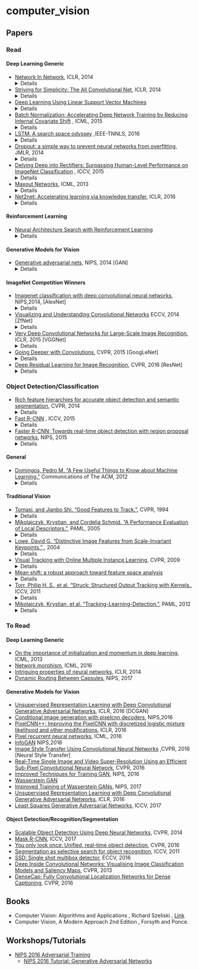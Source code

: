 # computer_vision

## Papers
### Read

#### Deep Learning Generic

* [Network In Network](https://arxiv.org/pdf/1312.4400.pdf), ICLR, 2014
  <details>
    This paper proposes replacing feature maps with neural networks. The defined structure mlpconv, is an MLP which takes local patch as input and gives an output feature vector. The MLP operator is equivalent to the conventional 1x1 convolutional layer. Secondly the paper replaces the fully connected layers in the end of the network which global average pooling layers. The fully connected layers have a lot of parameters which need to be learned and they can easily overfit thus being less dependent on various regularisation tricks.<br>
    <img src='images/nin.png'>
  </details>
* [Striving for Simplicity: The All Convolutional Net](https://arxiv.org/pdf/1412.6806.pdf), ICLR, 2014
    <details>
        This paper analyses the basic design pipeline of CNN and proposes to replace the pooling layers with a convolutional layer with a non unit stride. The pooling layer can be seen as a convolutional layer with a p-norm operator being applied to each element instead of linear dot product. 
    </details>
* [Deep Learning Using Linear Support Vector Machines](https://arxiv.org/pdf/1306.0239.pdf)
    <details>
        The paper proposes use of svm layer instead of softmax layer in the neural network architectures. They use L2-SVM loss function to train the network.
    </details>
* [Batch Normalization: Accelerating Deep Network Training by Reducing Internal Covariate Shift](https://arxiv.org/pdf/1502.03167.pdf) , ICML, 2015
    <details>
        The paper proposes a method to accelerate the training of neural networks. It observes the fact that fact keeping input distribution same accelerates training of the system , also applies to the inputs of hiden layers. Changing input distribution to hidden layers makes training of hidden difficult. So batch normalisation layer is proposed which normalizes each scalar output in a minibatch independently of all other features values.  Each batch normalisation layer has two parameters vectors $ \gamma , \beta $ which scale and shift the normalised value respectively. <br>
        <img src='images/batch_norm.png'><br>
        During training, the mean and variance vectors are stored for determining the value of mean and variance during test time.
        The layer is applied before the non-linearity layer. The batch norm lauer enables higher learning rates and better performance. For CNN, the mean and variance is computed over whole feature map output. 
     </details>
* [LSTM: A search space odyssey](https://arxiv.org/pdf/1503.04069.pdf) ,IEEE-TNNLS, 2016
    <details>
        8 variations of LSTM are analysed to determine desirable properties in design of LSTM. The variations were evaluated on three tasks, acoustic modelling(TIMIT dataset), handwriting recognition(IAM Online) and polyphonic music modelling(JSB Chorales). Network with single hidden layer with sigmoid was used for music modelling task. Bi-RNN was used for other two tasks.The experiments yielded following results:-
        <ul>
        <li> Removal of forget gate or output activation function hurts performance.
        <li> Coupling input and forget gates and removing peephole connection didn't lead to degradation of performance.
        <li> Full gate recurrence didnt result in performance gains given the increase in the number of trainable parameters.
        </ul>
        The imapct of hyperparameters was also studied. High and low learning rates lead to sub-optimal results. So a recommended strategy is to start learning rate with 1 and reduce it by 10 until final performance stop improving. Increasing number of hidden layers led to better results but it lead to substantial increase in training times. So there is a tradeoff and needs to be balanced carefully. Momentum in gradient updates didnt affect network performance and neither reduced the training time. Moreover, hyperparameters do not interact with each other . Changing two or more together didnt augment the affect of each other's change. Therefore, one can tune them separately and the resulting parameters would give a decent performance.
    </details>
* [Dropout: a simple way to prevent neural networks from overfitting](http://jmlr.org/papers/volume15/srivastava14a/srivastava14a.pdf), JMLR, 2014
    <details>
        A regularisation technique Dropout is introduced. Dropout samples networks from a given network by turning off hidden nodes with a probability p. At each training step, a network is sampled and trained with gradient updating parameters of each which were sampled. During test time, whole network is retained with each node's output being multiplied with p.
        <img src='images/dropout.png'><br>
        The parameters of all sampled networks are shared. This sampling procedure help to reduce overfitting which is caused by hidden nodes co-adapting to each other. In the conventional setup, the nodes try to correct errors made by other nodes thereby inducing strong corelations. But these corelations might not be present in unseen data, thus leading to overfitting. Dropout tries to make each node learn independently. Dropout has led to improvement over a whole class of problems in vision, speech, text etc.  Dropout alongwith Max normalisation has worked best in many settings. The value of p is found by validation accuracy, but mostly it works best in range [0.4,0.8]. Dropout can be extended to multiplying gaussian noise ~ N(1,1) to activations instead of bernoulli random variable. One of the major drawbacks of Dropout is that it increases training time by 2-3 times.
    </details>
* [Delving Deep into Rectifiers: Surpassing Human-Level Performance on ImageNet Classification](https://www.cv-foundation.org/openaccess/content_iccv_2015/papers/He_Delving_Deep_into_ICCV_2015_paper.pdf) , ICCV, 2015
    <details>
        A variation of relu activation function is introduced, namely Parameteric Relu, which instead of having zero output for negative values, output a non-zero value. The functions take the form f(x) = max(0,x) + a*min(0,x). The parameter is learned while training.<br>
        <img src='images/prelu.png'><br>
        The paper also explores into the initialisation method and improves upon xaviers initialisation method. It concentrates on the fact , that non-linearities would affect the distribution of input to layers and analyses, which is skipped by xaviers method and the std deviation of distribution according to which weights are initliased is estimated by keeping the above mentioned fact in mind. They observe that the network converges faster with their estimates of std dev and the initialisation helps them to train deeper networks.  
    </details>
* [Maxout Networks](http://proceedings.mlr.press/v28/goodfellow13.pdf), ICML, 2013
    <details>
        A new activation function extending relu is proposed, namely maxout. A maxout is defined as h<sub>i</sub>(x) = max(z<sub>ij</sub>), where z<sub>ij</sub> = xW<sub>ij</sub> + b<sub>ij</sub>. The W and b are learned while training. Effectively, a maxout models a piecewise linear function. The maxout model with two hidden units arbritary number of linear components is universal approximator. Maxout networks are designed to work well with dropout regularisation. The guiding principle is to reduce the approximation error of dropout while averaging the output of neural network.  Dropout does exact averaging in deep architectures when the layers are linear in the input space generated by applying various masks. Maxout units tend to have have linear outputs in regions of inputs generated by various masks.
        Apart from the performance benefits, the maxout networks with dropout are easier to train, with networks error blowing slowing with increase in layers than networks with pooled rectifiers. Moreover, maxout networks do not face dying gradients probelem, as there is always a gradient flowing back in contrast to relus which can die.
    </details>
* [Net2net: Accelerating learning via knowledge transfer](https://arxiv.org/pdf/1511.05641.pdf), ICLR, 2016
    <details>
        This paper explores transfer learning for neural networks. The paper designs a function preserving transformation of a smaller neural network to a larger neural network. The basic motivation of the paper is to increase the capacity of neural models on increase in availability of data without going through the tedious training process of the whole network. Advantages of function preserving transformation :-
        <ul>
        <li> Largeer network has at least same performance as the small network.
        <li> All the parameters are trainable, in contrast to some approaches such as cascade correlation.
        </ul>
        Two tranformations are proposed :-
        <ol>
        <li> Net2WiderNet :- Addition of more units in a dense layer or more filters in conv layer. The weights of larger network are as follows :-<br><img src="images/net2net_wide_weight.png"><br>
        where g is the mapping function which maps columns of smaller network weight matrix to columns of large one.<img src="images/net2net_g.png">, where n in the number of columns in smaller network's weight matrix. The weighting is done is next layer parameters to preserve function of the smaller network in large network.For conv layers , the above math would work per channel instead of per unit.
        <li> Net2DeeperNet  :- Addition of layers to the network to make the network deep. So the layer h<sup>i</sup> = f(h<sup>(i-1)</sup>*W<sup>i</sup>) is replaced with two layers h<sup>i</sup> = f(U<sup>i</sup>*f(h<sup>(i-1)</sup>*W<sup>i</sup>)) where f is a non-linearity. U is an identity matrix. All activations can't be used for function preserving transformation. Relu and maxout can be used , but sigmoid, tanh cannot be used since the tranformation doesnot preserve the outputs. For batch normalisation layer, some changes are required in U to undo the changes of normalisation.</ol>
        The experiments revealed that training expanded nets are cheaper to train than training the nets for starting. Another major observation was that there was no loss of accuracy when comparing expanded nets and network trained from start.
    </details>

#### Reinforcement Learning
* [Neural Architecture Search with Reinforcement Learning](https://research.google.com/pubs/pub45826.html)
    <details>
    The paper focuses on problem of generating state of the art neural network architectures for various problems.RNN is used for predicitng the structure of neural network. The RNN is trained with re-inforcement learning to maximise the expected accuracy of the generated network.<img src='images/nn-rl.png'><br>
    The network predicts one paramter of network at a time. For eg, for a convolutional layer, the parameters like filter width and height, stride width and height, no. of filters are predicted one at a time with the previous predicted parameters being input to the RNN for next parameter prediction.<br>
    The list of parameters predicted is analogous to actions in a re-inforcement learning problem framework and the accuracy of the generated network as the reward. Policy gradient method is used to update parameters of RNN.<br>
    The framework was used to generate networks for both vision and language tasks. Various structures like cell structure for recurrent neural networks, skip connections in cnns and rnns are predicted by the framework. The cell architecture for rnn found is given in tensorflow contrib module as NASCell. The networks generated perform very well on CIFAR-10 and PTB(Penn Treebank) language modelling task. 


</details>

#### Generative Models for Vision

* [Generative adversarial nets](http://papers.nips.cc/paper/5423-generative-adversarial-nets.pdf), NIPS, 2014 [GAN]
    <details>
        The paper lays down a new framework of generative models. The basic idea is based on adversarial method. The framework has two parts, a discriminator and a generator. The parts compete against each other. The discriminator takes in an input and tries to determine whether the input comes from the data distribution or the distribution learned by the generator. Generator tries to learn the data distribution by trying to fool the discriminator. Generator takes noise variables as input and models the noise into images by using a multilayer perceptron. The discriminator takes image as input and outputs a scalar denoting the probability that the input is from data distribution. Discriminator is trained to maximise the probability of assigning correct labels to both training examples and examples generated from generator. Generator is trained to maximise, discriminator's error on generated samples. This is a formulation of minimax game with the following objective function;- <br>
        min<sub>G</sub>max<sub>D</sub> O(D,G) = E<sub>x~p(data)</sub>[log(D(x))] + E<sub>x~p(x)</sub>[log(1-D(G(x)))] <br>
        where D, G are discriminator and generator functions resp. and p(x) denotes the prior distribution over the noise variables.<br>
        This game is implemented in a loop by optimising D for some number(k) of iterations and one iteration of optimisation for generator. Ideally, D should be optimised completely before optimising G, but this is computationally prohibitive.
    </details>
#### ImageNet Competition Winners

* [Imagenet classification with deep convolutional neural networks](http://papers.nips.cc/paper/4824-imagenet-classification-with-deep-convolutional-neural-networks.pdf), NIPS,2014, [AlexNet]
    <details>
        This paper describes the 2012 ILSVRC-2012 competition winner which performly very well as compared to other entries(15.3% vs 26.2% 2nd bestentry test error). The network was 8 layer deep with 5 layers of convolutional layers and 3 fully connected layers. They used relu non-linearity. Local normalisation was used which normalizes each activation value wrt to all values at the same spatial position but different channels. This work has been superseded by many better architectures , for eg. VGGNet, GoogLeNet, Resnet etc. 
    </details>
* [Visualizing and Understanding Convolutional Networks](https://arxiv.org/pdf/1311.2901.pdf) ECCV, 2014 [ZfNet]
    <details>
        A visualisation techinique is introduced to study the layers of deep cnn.  A deconvolutional operation is used to to map filter maps to input space.The network architecture is kept same as the one being studied. The deconvnet layers use the transposed version of the featured maps.Unpooling operation records the max elements chosen during maxpool and performs accordingly during backward step. Relu units have no change. The paper gives insights on the type of feaures learnt by cnns. The study was performed on alexnet and some changes were made to it based on observation of different layers , which performed better than alexnet on imagenet task.
    </details>
* [Very Deep Convolutional Networks for Large-Scale Image Recognition](https://arxiv.org/abs/1409.1556v6), ICLR, 2015 [VGGNet]
    <details>
        It explores the effect of depth on accuracy of image recognition task. They experiment with networks of depth upto 19 with convolutional filters of size 3x3. The network performed well in imagenet challenge and secured 1st and 2nd position in localisation and clasification tasks respectively.
    </details>
* [Going Deeper with Convolutions](https://arxiv.org/pdf/1409.4842.pdf), CVPR, 2015 [GoogLeNet]
    <details>
        They introduced deep neural network architecture with 12x less parameters than AlexNet. Inception module is introduced whcih is stacked one above the other to give GoogLeNet. The main idea behind inception module is to cluster inputs with high correlation together. Each module has a set of 1x1, 3x3 and  5x5 convolutional filters to account for various scales of cluster over image. 1x1 filters carry forward the features from local regions and 3x3 and 5x5 tend to find spatially distributed features. All the extracted features are concatenated and passed on to above layer for processing. To avoid computational blowups due to ever increasing number of channels in input to each layer, 1x1 convolutional filters are used to reduce number of channels in output and in input to 3x3 and 5x5 convolutional operator.<br>
        <img src='images/inception.png'>
    </details>
* [Deep Residual Learning for Image Recognition](https://arxiv.org/pdf/1512.03385.pdf), CVPR, 2016 [ResNet]
    <details>
        The paper proposes a network architecture to solve the problem of training of very deep networks.Shortcut connections are introduced in the networks which help network to easily learn identity mapping if extra layers are not required. In addition, the shortcut connections also facilitate gradient flow. Each module of layers learn a residual function F(x) .<br> 
            <img src = 'images/residual.png'>
    </details>

### Object Detection/Classification

* [Rich feature hierarchies for accurate object detection and semantic segmentation](https://www.cv-foundation.org/openaccess/content_cvpr_2014/papers/Girshick_Rich_Feature_Hierarchies_2014_CVPR_paper.pdf), CVPR, 2014
    <details>
        The paper was one of the earliest works to demonstrate power of CNN's for object detection tasks. The main idea was to use a CNN to extract features from images which would then be used for classification and detection instead of traditional features like SIFT, HOG etc. and their derivatives.<br>
        <img src = 'images/rcnn.png'>
        The basic components of the detection framework are :-
        <ul>
        <li> Region proposals :- Selective Search algorithm.
        <li> CNN architecture :- AlexNet.
        <li> Classifier :- SVM
        </ul>
        The training process has three stages :-
        <ol>
        <li> Firstly the CNN is trained over ImageNet dataset.
        <li> The CNN is fine tuned over pascal voc.
        <li> The individual SVM classifiers are trained.
        </ol>
        A bounding box regressor is implemented to improve the bounding box localisation errors. 
    </details>
* [Fast R-CNN](https://www.cv-foundation.org/openaccess/content_iccv_2015/papers/Girshick_Fast_R-CNN_ICCV_2015_paper.pdf) , ICCV, 2015
    <details>
        Fast RCNN is an extension of RCNN for object detection.They propose several improvements to RCNN framework:-
        <ol>
        <li> Higher mAP than RCNN
        <li> The CNN feature extraction network and the classifier networks from RCNN have been merged into one network, and therefore the training process becomes single stage using a multi task loss.
        <li> Faster running time as compared to RCNN.
        </ol>
       The fast rcnn framework overcomes the computational wastage of multiple cnn forward passes for each object proposal in rcnn. A single pass is made for each image and for each of the object proposal generated from selective search, corresponding part from feature map is selected and given to ROI pooling layer which then outputs a fixed size vectior irrespective of the size of input. The framework uses networks which are pre-trained on imagenet, and the last pooling layer of the pretrained network is replaced with a ROI pooling layer.<br><img src='images/fast-rcnn.png'><br>
       The last fully connected layer is replaced by two layers one for object classification and one for bounding box regression. The loss of the network is defined as the combination of these two layers. This network is trained on a dataset to fine tune its weights. </details>
* [Faster R-CNN: Towards real-time object detection with region proposal networks](http://papers.nips.cc/paper/5638-faster-r-cnn-towards-real-time-object-detection-with-region-proposal-networks.pdf), NIPS, 2015
    <details>
        This paper proposes an improvement to Fast RCNN by introducing a network to propose object proposal. In Fast RCNN, while predicting the objects in the image, most of the time is taken by Selctive Search to propose object proposals. Faster RCNN does away with the requirement of an external object proposal method and introduces a RPN(region proposal network) to give candidate boxes for object localisation. <br>
        <img src='images/faster-rcnn1.png'><br>
        The RPN takes the 3 x 3 spatial window of convolution feature map as input, and produces a feature vector of 512 length(for VGG, varies for different architectures). This feature vector is fed to two fully connected layers for bounding box regression and classifcation(whether the proposal contains an object or not). For each spatial window location, a set of k object proposals is produced according to anchor boxes(denoting size and aspect ratio of bounding box).The RPN is trained using a multitask loss giving equal weight to classifcation(log loss) and regression(smooth L1) loss.<br><img src='images/faster-rcnn2.png'><br>
        This network can be trained in various ways:-
        <ul>
        <li> Alternating Training :- Training RPN first and then Fast RCNN part in a loop.
        <li> Approximate Joint Training :- Training whole network at once combining the gradient of RPN and Fast RCNN for shared convolutional layer. 
        <li> 4-step alternating training:- The network is trained in four parts :-
        <ol>
        <li> Train RPN.
        <li> Train Fast RCNN by using proposals from RPN trained in the first step.
        <li> Fix shared conv layers between Fast RCNN and RPN and fine tune the layers specific to RPN.
        <li> Fine Fast RCNN layers keeping shared conv layers constant.
        </ul>
    </details>
#### General

* [Domingos, Pedro M. “A Few Useful Things to Know about Machine Learning.”](https://homes.cs.washington.edu/~pedrod/papers/cacm12.pdf) Communications of The ACM, 2012
    <details>
        This work describes some things to keep in mind while designing any machine learning system not just deep learning system.
    </details>
#### Traditional Vision

* [Tomasi, and Jianbo Shi. “Good Features to Track.”](http://ntucsu.csie.ntu.edu.tw/~b92025/paper/shi-tomasi-good-features-cvpr1994.pdf), CVPR, 1994
    <details>
        The papers addresses three issues in image tracking in an image sequence.First they demonstrate that pure transaltional models are not measures to measure dissimilarity in features across frames. Affine image changes perform decently to measure dissimilarity. Secondly they propose a stable numerical method using Newton-Raphson minimization procedure to track features.Thirdly, they propose a feature selection criterion based on tracker's accuracy. This is an old paper and has been superseeded. 
    </details>
* [Mikolajczyk, Krystian, and Cordelia Schmid. “A Performance Evaluation of Local Descriptors.”](https://www.robots.ox.ac.uk/~vgg/research/affine/det_eval_files/mikolajczyk_pami2004.pdf), PAML, 2005
    <details>
        This work analyses various descriptors and describes the performance wrt the region on interest.  The evaluation criteria they used was recall and precision. They carried out tests for various image transformations. The descriptors they comapred include SIFT, spin images, complex filter, moment invariants etc. 
    </details>
* [Lowe, David G. “Distinctive Image Features from Scale-Invariant Keypoints.” ](http://www-inst.eecs.berkeley.edu/~ee225b/fa12/readings/sift-lowe.pdf), 2004
    <details>
     This papers presents a method to extract features from images which are robust to image scale and rotation, affine distortion, change in 3d viewpoint etc. The major parts of the paper are :
     <ul>
     <li> Identify points of interests by using a difference of gaussian function.
     <li> Filter points based on location, scale and ratio of principal curvatures.
     <li> Assign orientation to each point based on direction of local image gradients.
     <li> Determine the features by computing image gradients relative to orientation and weigh them by using a gaussain function. Create a gradient histogram with each bar representing the magnitude of gradients in a particular direction.
     </ul>
    </details>
* [Visual Tracking with Online Multiple Instance Learning](https://vision.cornell.edu/se3/wp-content/uploads/2014/09/0fcfd5086e4e9dd86c000000.pdf), CVPR, 2009
    <details>
        This paper proposes a method to track objects in an image sequence using MIL(Multiple instance learning) based object classifier. At each time step, a bag of image crops around the object is labelled as positive and passed to the classifier for training. Then a location within a radius s which has the highest probability of having the object is marked as the object location for the next time step.
    </details>
* [Mean shift: a robust approach toward feature space analysis](http://ieeexplore.ieee.org/abstract/document/1000236/)
    <details>
        This paper gives an approach to analyse large dimensioanl feature spaces. The main idea used is of the density estimation using kernels. So basically, the features are projected into a d dimensional space and density function is defined over all the projected points. Mean shift procedure(basically gradient descent on density function) is used to find extrema's of the density estimate. This processed feature space is used for discontinuity preserving smoothing and segmentation problems.
    </details>
* [Torr, Philip H. S., et al. “Struck: Structured Output Tracking with Kernels.](https://ora.ox.ac.uk/objects/uuid:0eb1b105-81f3-4a79-a503-f492994cc80a/datastreams/ATTACHMENT01), ICCV, 2011
    <details>
        The paper focuses on the problem of tracking objects by detection in am image sequence. The paper focused on coupling the object cllasifier loss function to the loss metric of the tracker. They propose using structured output SVM model which is learnt online. They also describe a budgeting mechanism for support vectors of SVMs as online learning SVM is prone to have an unbounded number of support vectors.
    </details>
* [Mikolajczyk, Krystian, et al. “Tracking-Learning-Detection.”](http://ieeexplore.ieee.org/document/6104061/), PAML, 2012
     <details>
        The paper tackles the problem of tracking objects in videos. It proposes a TLD(Tracking Learning Detection) approach. Their method has three components. First component, the tracker predicts the position of object in next frame assuming limited frame to frame motion. Second component, Detector takes input the image at time t and analyses it independently. Third component is a PN learning system which evaluate the performance of both tracker and detector and generates training examples to correct them. The P expert checks for false negatives and adds them to positive training set for the detector. The N expert checks for false positives and adds them to the negative training set. The PN expert system is designed in such a way such that the errors in PN system are complementary and they compensate errors of each other in generating training examples. The object classifer is a three stage with the last stage being nearest neighbour classifier.The tracker is based in Median-flow tracker extended with failure detection.   
     </details>


### To Read

#### Deep Learning Generic

* [On the importance of initialization and momentum in deep learning](http://proceedings.mlr.press/v28/sutskever13.pdf), ICML, 2013
* [Network morphism](http://proceedings.mlr.press/v48/wei16.pdf), ICML, 2016
* [Intriguing properties of neural networks](https://arxiv.org/pdf/1312.6199.pdf), ICLR, 2014
* [Dynamic Routing Between Capsules](https://arxiv.org/pdf/1710.09829.pdf), NIPS, 2017

#### Generative Models for Vision

* [Unsupervised Representation Learning with Deep Convolutional Generative Adversarial Networks](https://arxiv.org/pdf/1511.06434.pdf), ICLR, 2016 [DCGAN]
* [Conditional image generation with pixelcnn decoders](http://papers.nips.cc/paper/6527-conditional-image-generation-with-pixelcnn-decoders.pdf), NIPS,2016
* [PixelCNN++: Improving the PixelCNN with discretized logistic mixture likelihood and other modifications](https://arxiv.org/pdf/1701.05517.pdf), ICLR, 2016
* [Pixel recurrent neural networks](https://arxiv.org/pdf/1601.06759.pdf), ICML, 2016
* [InfoGAN](https://arxiv.org/pdf/1606.03657.pdf) NIPS,2016
* [Image Style Transfer Using Convolutional Neural Networks](https://www.cv-foundation.org/openaccess/content_cvpr_2016/papers/Gatys_Image_Style_Transfer_CVPR_2016_paper.pdf) ,CVPR, 2016 [Neural Style Transfer]
* [Real-Time Single Image and Video Super-Resolution Using an Efficient
Sub-Pixel Convolutional Neural Network](https://arxiv.org/pdf/1609.05158.pdf), CVPR, 2016
* [Improved Techniques for Training GAN](https://arxiv.org/pdf/1606.03498.pdf), NIPS, 2016
* [Wasserstein GAN](https://arxiv.org/abs/1701.07875)
* [Improved Training of Wasserstein GANs](https://arxiv.org/pdf/1704.00028.pdf), NIPS, 2017
* [Unsupervised Representation Learning with Deep Convolutional Generative Adversarial Networks](https://arxiv.org/pdf/1511.06434.pdf), ICLR, 2016
* [Least Squares Generative Adversarial Networks](https://arxiv.org/pdf/1611.04076.pdf), ICCV, 2017

#### Object Detection/Recognition/Segmentation

* [Scalable Object Detection Using Deep Neural Networks](https://arxiv.org/pdf/1312.2249.pdf), CVPR, 2014
* [Mask R-CNN](https://arxiv.org/pdf/1703.06870.pdf), ICCV, 2017
* [You only look once: Unified, real-time object detection](https://www.cv-foundation.org/openaccess/content_cvpr_2016/papers/Redmon_You_Only_Look_CVPR_2016_paper.pdf), CVPR, 2016
* [Segmentation as selective search for object recognition](https://www.koen.me/research/pub/vandesande-iccv2011.pdf), ICCV, 2011
* [SSD: Single shot multibox detector](https://arxiv.org/pdf/1512.02325.pdf), ECCV, 2016
* [Deep Inside Convolutional Networks: Visualising Image Classification Models and Saliency Maps](https://arxiv.org/pdf/1312.6034.pdf), CVPR, 2013
* [DenseCap: Fully Convolutional Localization Networks for Dense Captioning](https://arxiv.org/pdf/1511.07571.pdf), CVPR, 2016


## Books

* Computer Vision: Algorithms and Applications , Richard Szeliski , [Link](http://szeliski.org/Book/)
* Computer Vision, A Modern Approach 2nd Edition , Forsyth and Ponce.
 
 ## Workshops/Tutorials
 * [NIPS 2016 Adversarial Training](https://sites.google.com/site/nips2016adversarial/)
    * [NIPS 2016 Tutorial: Generative Adversarial Networks](https://arxiv.org/pdf/1701.00160.pdf)
